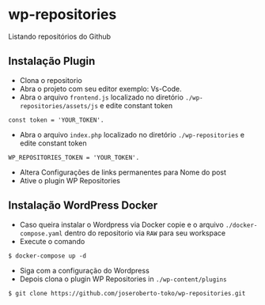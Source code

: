# wp-repositories
Listando repositórios do Github

## Instalação Plugin

- Clona o repositorio
- Abra o projeto com seu editor exemplo: Vs-Code.
- Abra o arquivo `frontend.js` localizado no diretório `./wp-repositories/assets/js` e edite constant token
```
const token = 'YOUR_TOKEN'.
```
- Abra o arquivo `index.php` localizado no diretório `./wp-repositories` e edite constant token
```
WP_REPOSITORIES_TOKEN = 'YOUR_TOKEN'.
```
- Altera Configurações de links permanentes para Nome do post
- Ative o plugin WP Repositories


## Instalação WordPress Docker

- Caso queira instalar o Wordpress via Docker copie e o arquivo `./docker-compose.yaml` dentro do repositorio via `RAW` para seu workspace 
- Execute o comando 
```
$ docker-compose up -d 
```
- Siga com a configuração do Wordpress
- Depois clona o plugin WP Repositories in  `./wp-content/plugins`
```
$ git clone https://github.com/joseroberto-toko/wp-repositories.git
```

